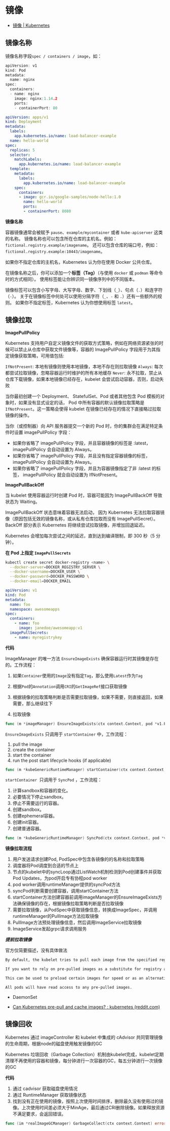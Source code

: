 # 镜像

- [镜像 | Kubernetes](https://kubernetes.io/zh-cn/docs/concepts/containers/images/)

## 镜像名称

镜像名称字段`spec / containers / image`，如：

```go
apiVersion: v1
kind: Pod
metadata:
  name: nginx
spec:
  containers:
  - name: nginx
    image: nginx:1.14.2
    ports:
    - containerPort: 80
```

```yaml
apiVersion: apps/v1
kind: Deployment
metadata:   
  labels:   
    app.kubernetes.io/name: load-balancer-example   
  name: hello-world   
spec:   
  replicas: 5   
  selector:   
    matchLabels:   
      app.kubernetes.io/name: load-balancer-example   
  template:   
    metadata:   
      labels:   
        app.kubernetes.io/name: load-balancer-example   
    spec:   
      containers:   
      - image: gcr.io/google-samples/node-hello:1.0   
        name: hello-world   
        ports:   
        - containerPort: 8080
```

**镜像名称**

容器镜像通常会被赋予 `pause`、`example/mycontainer` 或者 `kube-apiserver` 这类的名称。 镜像名称也可以包含所在仓库的主机名。例如：`fictional.registry.example/imagename`。 还可以包含仓库的端口号，例如：`fictional.registry.example:10443/imagename`。

如果你不指定仓库的主机名，Kubernetes 认为你在使用 Docker 公共仓库。

在镜像名称之后，你可以添加一个**标签（Tag）**（与使用 `docker` 或 `podman` 等命令时的方式相同）。 使用标签能让你辨识同一镜像序列中的不同版本。

镜像标签可以包含小写字母、大写字母、数字、下划线（`_`）、句点（`.`）和连字符（`-`）。 关于在镜像标签中何处可以使用分隔字符（`_`、`-` 和 `.`）还有一些额外的规则。 如果你不指定标签，Kubernetes 认为你想使用标签 `latest`。

## 镜像拉取

**ImagePullPolicy**

Kubernetes 支持用户自定义镜像文件的获取方式策略，例如在网络资源紧张的时候可以禁止从仓库中获取文件镜像等，容器的 ImagePullPolicy 字段用于为其指定镜像获取策略，可用值包括:

`IfNotPresent`: 本地有镜像则使用本地镜像，本地不存在则拉取镜像
`Always`: 每次都尝试拉取镜像，忽略容器运行时维护的所有本地缓存
`Never`: 永不拉取，禁止从仓库下载镜像，如果本地镜像已经存在，kubelet 会尝试启动容器，否则，启动失败

当你最初创建一个 Deployment、 StatefulSet、Pod 或者其他包含 Pod 模板的对象时，如果没有显式设定的话， Pod 中所有容器的默认镜像拉取策略是 `IfNotPresent`。这一策略会使得 kubelet 在镜像已经存在的情况下直接略过拉取镜像的操作。

当你（或控制器）向 API 服务器提交一个新的 Pod 时，你的集群会在满足特定条件时设置 imagePullPolicy 字段：

- 如果你省略了 imagePullPolicy 字段，并且容器镜像的标签是 :latest， imagePullPolicy 会自动设置为 Always。
- 如果你省略了 imagePullPolicy 字段，并且没有指定容器镜像的标签， imagePullPolicy 会自动设置为 Always。
- 如果你省略了 imagePullPolicy 字段，并且为容器镜像指定了非 :latest 的标签， imagePullPolicy 就会自动设置为 IfNotPresent。

**ImagePullBackOff**

当 kubelet 使用容器运行时创建 Pod 时，容器可能因为 ImagePullBackOff 导致状态为 Waiting。

ImagePullBackOff 状态意味着容器无法启动， 因为 Kubernetes 无法拉取容器镜像（原因包括无效的镜像名称，或从私有仓库拉取而没有 ImagePullSecret）。 BackOff 部分表示 Kubernetes 将继续尝试拉取镜像，并增加回退延迟。

Kubernetes 会增加每次尝试之间的延迟，直到达到编译限制，即 300 秒（5 分钟）。

**在 Pod 上指定 `ImagePullSecrets`**

```bash
kubectl create secret docker-registry <name> \
  --docker-server=DOCKER_REGISTRY_SERVER \
  --docker-username=DOCKER_USER \
  --docker-password=DOCKER_PASSWORD \
  --docker-email=DOCKER_EMAIL
```

```yaml
apiVersion: v1
kind: Pod
metadata:
  name: foo
  namespace: awesomeapps
spec:
  containers:
    - name: foo
      image: janedoe/awesomeapp:v1
  imagePullSecrets:
    - name: myregistrykey
```

**代码**

ImageManager 的唯一方法 `EnsureImageExists` 确保容器运行时其镜像是存在的。工作流程：

1. 如果`Container`使用的`Image`没有指定`Tag`，那么使用`Latest`作为`Tag`

2. 根据`Pod`的`Annotation`调用`CRI`的`GetImageRef`接口获取镜像

3. 根据镜像的拉取策略判断是否需要拉取镜像，如果不需要，则直接返回，如果需要，那么继续往下

4. 拉取镜像

```go
func (m *imageManager) EnsureImageExists(ctx context.Context, pod *v1.Pod, container *v1.Container, pullSecrets []v1.Secret, podSandboxConfig *runtimeapi.PodSandboxConfig) (string, string, error)
```

`EnsureImageExists` 只调用于 `startContainer` 中，工作流程：

1. pull the image
2. create the container
3. start the container
4. run the post start lifecycle hooks (if applicable)

```go
func (m *kubeGenericRuntimeManager) startContainer(ctx context.Context, podSandboxID string, podSandboxConfig *runtimeapi.PodSandboxConfig, spec *startSpec, pod *v1.Pod, podStatus *kubecontainer.PodStatus, pullSecrets []v1.Secret, podIP string, podIPs []string) (string, error)
```

`startContainer `只调用于 `SyncPod` ，工作流程：

1. 计算sandbox和容器的变化。
2. 必要情况下停止sandbox。
3. 停止不需要运行的容器。
4. 创建sandbox。
5. 创建ephemeral容器。
6. 创建init容器。
7. 创建普通容器。

```go
func (m *kubeGenericRuntimeManager) SyncPod(ctx context.Context, pod *v1.Pod, podStatus *kubecontainer.PodStatus, pullSecrets []v1.Secret, backOff *flowcontrol.Backoff) (result kubecontainer.PodSyncResult)
```

**镜像拉取流程**

1. 用户发送请求创建Pod, PodSpec中包含各镜像的的名称和拉取策略
2. 调度器将Pod调度到合适的节点上
3. 节点的kubelet中的syncLoop通过ListWatch机制检测到Pod创建事件并获取Pod Updates，为pod开启专有协程pod worker
4. pod worker调用runtimeManager提供的syncPod方法
5. syncPod判断需要创建容器，调用startContainer方法
6. startContainer方法创建容器前调用imageManager的EnsureImageExists方法确保镜像的存在，根据镜像拉取策略判断是否拉取镜像
7. 需要拉取镜像，从PodSpec中获取镜像信息，转换成ImageSpec，并调用runtimeManager的PullImage方法拉取镜像
8. PullImage方法预处理镜像信息，然后调用ImageService拉取镜像
9. ImageService发起grpc请求调用服务

***提前拉取镜像***

官方仅简要描述，没有具体做法

```txt
By default, the kubelet tries to pull each image from the specified registry. However, if the imagePullPolicy property of the container is set to IfNotPresent or Never, then a local image is used (preferentially or exclusively, respectively).

If you want to rely on pre-pulled images as a substitute for registry authentication, you must ensure all nodes in the cluster have the same pre-pulled images.

This can be used to preload certain images for speed or as an alternative to authenticating to a private registry.

All pods will have read access to any pre-pulled images.
```

- DaemonSet

- [Can Kubernetes pre-pull and cache images? : kubernetes (reddit.com)](https://www.reddit.com/r/kubernetes/comments/oeruh9/can_kubernetes_prepull_and_cache_images/)

## 镜像回收

Kubernetes 通过 imageController 和 kubelet 中集成的 cAdvisor 共同管理镜像的生命周期，根据node的磁盘使用触发镜像的GC

Kubernetes 垃圾回收（Garbage Collection）机制由kubelet完成，kubelet定期清理不再使用的容器和镜像，每分钟进行一次容器的GC，每五分钟进行一次镜像的GC

**代码**

1. 通过 cadvisor 获取磁盘使用情况
2. 通过 RuntimeManager 获取镜像状态
3. 找到没有正在使用的镜像，按照上次使用时间排序，删除最久没有使用过的镜像。上次使用时间差必须大于MinAge，最后通过CRI删除镜像。如果释放资源不满足要求，会返回错误。


```go
func (im *realImageGCManager) GarbageCollect(ctx context.Context) error
```
